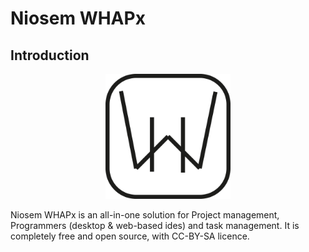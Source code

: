 # Niosem WHAPx

## Introduction

<p align="center">
  <img src="https://github.com/Niosem/WHAPX/blob/main/img/logo.png" alt="Niosem WHAPx logo" width="200"/>
</p>

Niosem WHAPx is an all-in-one solution for Project management, Programmers (desktop & web-based ides) and task management.
It is completely free and open source, with CC-BY-SA licence.
